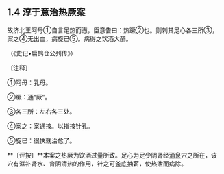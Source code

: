 ## 1.4 淳于意治热厥案

故济北王阿母①自言足热而懑，臣意告曰：热蹶②也。则刺其足心各三所③，案之④无出血，病旋已⑤。病得之饮酒大醉。

（《史记•扁鹊仓公列传》）

〔注释〕

①阿母：乳母。

②蹶：通“厥”。

③各三所：左右各三处。

④案之：案通按。以指按针孔。

⑤旋已：很快就治愈了。

**〔评按〕**本案之热厥为饮酒过量所致。足心为足少阴肾经[涌泉](https://www.gmzyjc.com/read/zjs/zjs3.1.7-8-0.0.2.3.1.md)穴之所在，该穴有滋补肾水、育阴清热的作用，针之可釜底抽薪，使热泄而病除。
